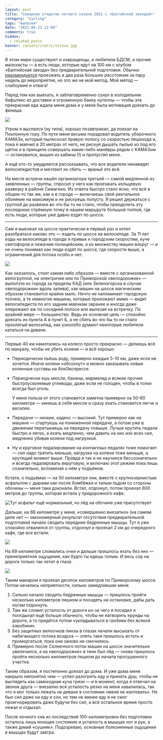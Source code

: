 ```yaml
---
layout: post
title: "Северное открытие летнего сезона 2021 с «Балтийской звездой»"
category: "cycling"
tags: "вылазки"
date: "2021-04-12 12:00"
comments: true
hidden:
  - related_posts
banner: /assets/static/strava.jpg
---
```


В этом мире существуют и извращенцы, и любители БДСМ, и прочие мазохисты
— а есть люди, которые едут на 100 км с клубом «Балтийская звезда» без
предварительной подготовки. Обычно
[рекомендуется](https://www.balticstar.spb.ru/first.htm) проезжать в два
раза большее расстояние за пару недель до мероприятия, но это же не мой
метод. Мой метод — слабоумие и отвага!

Перед тем как выехать, я заблаговременно сунул в холодильник бифштекс из
доставки и огроменную банку нутеллы — чтобы эта прекрасная еда ждала
меня дома и у меня была мотивация доехать до финиша.

![](/assets/static/driver_waiting_home.jpg)

Утром я выспался (ну типа), хорошо позавтракал, да поехал на Поклонную
гору. По пути меня весьма порадовал водитель уборочного КАМАЗа, который
пылесосил правую полосу со скоростью пешехода и, пока я маячил в 20
метрах от него, не рискуя дышать пылью из под его щёток и в принципе
совершать какие-либо манёвры рядом с КАМАЗом — остановился, вышел из
кабины (!) и пропустил меня.

А ещё кто-то умудряется рассказывать, что все водители ненавидят
велосипедистов и мечтают их сбить — враньё это всё.

На месте встречи нашёл организатора третьей — самой медленной из
заявленных — группы, спросил у него как проезжать кольцевую развязку в
районе Симагино. Из ответа быстро стало ясно, что всё в общем-то так же,
как и в городе — включаешь своё ректальное обоняние на максимум и не
рискуешь попусту. Я решил держаться с группой до развязки во что бы то
ни стало, чтобы преодолеть эту последнюю стрёмную точку в нашем маршруте
большой толпой, где есть люди, которые уже давно ездят по шоссе.

------------------------------------------------------------------------

Сам я выезжал на шоссе практически в первый раз и хотел разобраться
каково это — ездить по шоссе на велосипеде. За 11 лет езды на велосипеде
в городе я привык к городским скоростям, куче светофоров и лежачим
полицейским, и ко множеству машин вокруг — и не очень понимал как люди
ездят по шоссе, где скорости выше, а ограничений для потока особо и нет.

![](/assets/static/out_of_spb.png)

Как оказалось, стоит каким либо образом — вместе с организованной
велогруппой, на электричке или по Приморской «велодорожке» — выползти из
города за пределы КАД (или Зеленогорска в случае «велодорожки» вдоль
залива), как машин на шоссе магическим образом становится крайне мало.
Ничто не напоминает городскую толчею, а те немногие машины, которые
проезжают мимо — видят велосипедиста по его задним маячкам заранее и
иногда даже опережают аж по соседней полосе или вылезая на встречку. По
крайней мере — большинство. Ведь их основная цель — спокойно доехать из
пункта А в пункт Б, а не сбить во что бы то ни стало проклятый
велосипед, как узколобо думают некоторые любители кататься на диване.

------------------------------------------------------------------------

Первые 40 км намотались на колесо просто прекрасно — делаешь всё по
мануалу, чтобы не убить колени — и всё хорошо:

- Периодически пьёшь воду, примерно каждые 5-10 км, даже если не
  хочется. Иначе колени «обсохнут» и можно заказывать новые коленные
  суставы на АлиЭкспрессе.

- Периодчески ешь мюсли, бананы, мармелад и всякие прочие
  быстроусвояемые углеводы, даже если не голоден, чтобы в топке всегда
  был уголь.

  У меня польза от этого становится заметна примерно на 50-60 километре
  — кинешь в себя мюсли и сразу ехать становится легче и веселее.

- Передачи — низкие, каденс — высокий. Тут примерно как на машине —
  стартуешь на пониженной передаче, а потом уже в движении перетыкаешь
  на передачу повыше. Лучше крутить педали быстро и легко, а ехать
  медленно, чем давить на них изо всех сил, медленно убивая колени под
  нагрузкой.

- Ну и круговое педалирование на контактных педалях тоже помогает — сил
  надо тратить меньше, нагрузка на колени тоже меньше, а крутящий момент
  выше. Правда я так и не научился бессознательно и всегда педалировать
  вкруговую, и включаю этот режим пока лишь сознательно, вспоминая о нём
  у подъёмов.

Кстати, о подъёмах — на 50 километре они, вместе с крупнозернистым
асфальтом с дырами как после бомбёжки и талым льдом со стороны обочины —
меня таки доконали. Встал, отдохнул, потом проехал 800 метров до группы,
которая встала у придорожного кафе.

![*Тут асфальт ещё нормальный, но лёд на обочине уже
присутствует*](/assets/static/simagino.png)

Дальше, на 66 километре у меня, «совершенно внезапно» (на самом деле нет
— закономерный результат отсутствия предварительной подготовки) начало
сводить передние бедренные мышцы. Тут я уже спокойно отвалился от
группы, отдохнул и проехал 2 км до очередного кафе, где все встали.

![](/assets/static/near_zelenogorsk.jpg)

На 69 километре сломались очки и дальше пришлось ехать без них —
пренеприятное ощущение, как будто ты едешь голым. И весь сор на дороге
только так летит в глаза.

![](/assets/static/broken_glasses.jpg)

Таким макаром я проехал десяток километров по Приморскому шоссе. Потом
начались неприятности, сильно замедлившие меня:

1.  Сильно начало сводить бедренные мышцы — пришлось пройти несколько
    километров пешком и посидеть на остановке, дабы дать ногам
    отдохнуть.
2.  Там же словил усталость от дороги из-за чего я посидел и поотдыхал
    ещё больше обычного, чтобы не натворить ерунды на дороге, а то
    придётся потом «укладываться в гробики без всякой аэробики».
3.  Без защитных велоочков линзы в глазах начали высыхать от набегающего
    потока воздуха — опять таки пришлось встать и проморгаться, пока они
    заново не смочились.
4.  Примерно после Солнечного поток машин на шоссе значительно
    увеличился, а на «велодорожке» в тени был лёд — снова пришлось
    пройти несколько километров пешком до начала просушенного участка.

Таким образом, я постепенно доехал до дома. И уже дома меня накрыло
непонятно чем — успел разогреть еду и принять душ, чтобы не выглядеть
как самоходная куча грязи — и в момент, когда я отвечал на звонок друга
— внезапно вся усталость резко на меня навалилась, так что я мог только
лежать на диване в состоянии «меня не кантовать». Не был сил даже на еду
и сон, но тем не менее еду я не смог проигнорировать даже будучи без
сил, а всё остальное время просто лежал и отдыхал.

После ночного сна из последствий 100-километровки без подготовки
осталось лишь ноющее состояние и усталость в мышцах ног и рук, а также
дикий «сушняк». Подозреваю, основные болезненные ощущения в мышцах будут
завтра.
